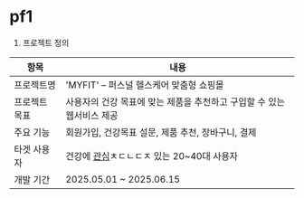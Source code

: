 # pf1
1. 프로젝트 정의

| 항목 | 내용 |
| --- | --- |
| 프로젝트명 | 'MYFIT' – 퍼스널 헬스케어 맞춤형 쇼핑몰 |
| 프로젝트 목표 | 사용자의 건강 목표에 맞는 제품을 추천하고 구입할 수 있는 웹서비스 제공 |
| 주요 기능 | 회원가입, 건강목표 설문, 제품 추천, 장바구니, 결제 |
| 타겟 사용자 | 건강에 [관심](https://www.instagram.com/reel/DILaaofxvO0/?igsh=aDdwNTdvOThiOGty)ㅊㄷㄴㄷㅈ 있는 20~40대 사용자 |
| 개발 기간 | 2025.05.01 ~ 2025.06.15 |
